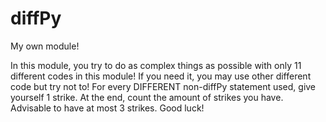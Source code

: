 # diffPy
My own module!

In this module, you try to do as complex things as possible with only 11 different codes in this module! If you need it, you may use
other different code but try not to! For every DIFFERENT non-diffPy statement used, give yourself 1 strike. At the end, count the amount of strikes you have. Advisable to have at most 3 strikes. Good luck!

